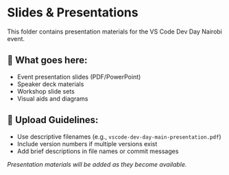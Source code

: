 # Slides & Presentations

This folder contains presentation materials for the VS Code Dev Day Nairobi event.

## 📁 What goes here:
- Event presentation slides (PDF/PowerPoint)
- Speaker deck materials
- Workshop slide sets
- Visual aids and diagrams

## 📝 Upload Guidelines:
- Use descriptive filenames (e.g., `vscode-dev-day-main-presentation.pdf`)
- Include version numbers if multiple versions exist
- Add brief descriptions in file names or commit messages

*Presentation materials will be added as they become available.*